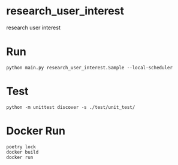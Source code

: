 # research_user_interest

research user interest


# Run

```
python main.py research_user_interest.Sample --local-scheduler
```

# Test

```
python -m unittest discover -s ./test/unit_test/
```


# Docker Run

```
poetry lock
docker build
docker run
```

